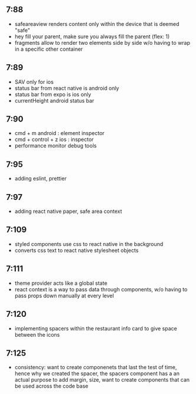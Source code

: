 ## 7:88

- safeareaview renders content only within the device that is deemed "safe"
- hey fill your parent, make sure you always fill the parent (flex: 1)
- fragments allow to render two elements side by side w/o having to wrap in a specific other container

## 7:89

- SAV only for ios
- status bar from react native is android only
- status bar from expo is ios only
- currentHeight android status bar

## 7:90

- cmd + m android : element inspector
- cmd + control + z ios : inspector
- performance monitor debug tools

## 7:95

- adding eslint, prettier

## 7:97

- adding react native paper, safe area context

## 7:109

- styled components use css to react native in the background
- converts css text to react native stylesheet objects

## 7:111

- theme provider acts like a global state
- react context is a way to pass data through components, w/o having to pass props down manually at every level

## 7:120

- implementing spacers within the restaurant info card to give space between the icons

## 7:125

- consistency: want to create componenets that last the test of time, hence why we created the spacer, the spacers component has a an actual purpose to add margin, size, want to create components that can be used across the code base
